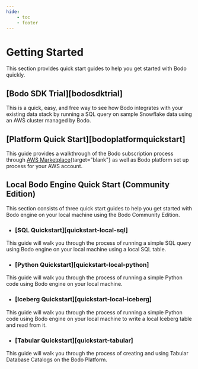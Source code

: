 ```yaml
---
hide:
    - toc
    - footer
---
```


# Getting Started

This section provides quick start guides to help you get started with Bodo quickly.

## [Bodo SDK Trial][bodosdktrial]

This is a quick, easy, and free way to see how Bodo integrates with your existing data stack by
running a SQL query on sample Snowflake data using an AWS cluster managed by Bodo.

## [Platform Quick Start][bodoplatformquickstart]

This guide provides a walkthrough of the Bodo subscription process through [AWS Marketplace](https://aws.amazon.com/marketplace/pp/B08NY29SMQ){target="blank"}
as well as Bodo platform set up process for your AWS account.

## Local Bodo Engine Quick Start (Community Edition)

This section consists of three quick start guides to help you get started with Bodo engine on your local machine using the Bodo Community Edition. 

- ### [SQL Quickstart][quickstart-local-sql]

This guide will walk you through the process of running a simple SQL query using Bodo engine on your local machine using a local SQL table.

- ### [Python Quickstart][quickstart-local-python]

This guide will walk you through the process of running a simple Python code using Bodo engine on your local machine.

- ### [Iceberg Quickstart][quickstart-local-iceberg]

This guide will walk you through the process of running a simple Python code using Bodo engine on your local machine to write a local Iceberg table and read from it.

- ### [Tabular Quickstart][quickstart-tabular]

This guide will walk you through the process of creating and using Tabular Database Catalogs on the Bodo Platform.